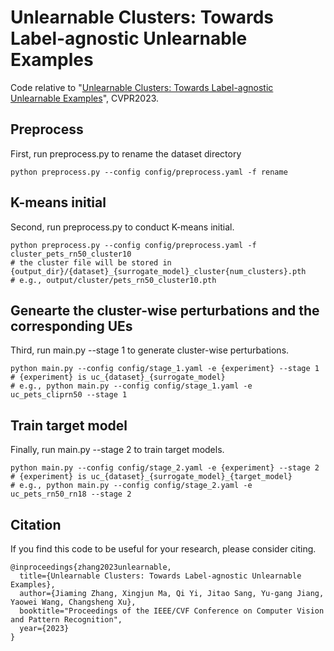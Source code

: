 # Unlearnable Clusters: Towards Label-agnostic Unlearnable Examples


Code relative to "[Unlearnable Clusters: Towards Label-agnostic Unlearnable Examples](https://arxiv.org/abs/2301.01217)", CVPR2023.


## Preprocess
First, run preprocess.py to rename the dataset directory
```
python preprocess.py --config config/preprocess.yaml -f rename
```

## K-means initial
Second, run preprocess.py to conduct K-means initial.
```
python preprocess.py --config config/preprocess.yaml -f cluster_pets_rn50_cluster10
# the cluster file will be stored in {output_dir}/{dataset}_{surrogate_model}_cluster{num_clusters}.pth
# e.g., output/cluster/pets_rn50_cluster10.pth
```

## Genearte the cluster-wise perturbations and the corresponding UEs
Third, run main.py --stage 1 to generate cluster-wise perturbations.
```
python main.py --config config/stage_1.yaml -e {experiment} --stage 1 
# {experiment} is uc_{dataset}_{surrogate_model}
# e.g., python main.py --config config/stage_1.yaml -e uc_pets_cliprn50 --stage 1
```

## Train target model
Finally, run main.py --stage 2 to train target models.
```
python main.py --config config/stage_2.yaml -e {experiment} --stage 2 
# {experiment} is uc_{dataset}_{surrogate_model}_{target_model}
# e.g., python main.py --config config/stage_2.yaml -e uc_pets_rn50_rn18 --stage 2
```

## Citation
If you find this code to be useful for your research, please consider citing.
```
@inproceedings{zhang2023unlearnable,
  title={Unlearnable Clusters: Towards Label-agnostic Unlearnable Examples},
  author={Jiaming Zhang, Xingjun Ma, Qi Yi, Jitao Sang, Yu-gang Jiang, Yaowei Wang, Changsheng Xu},
  booktitle="Proceedings of the IEEE/CVF Conference on Computer Vision and Pattern Recognition",
  year={2023}
}
```
